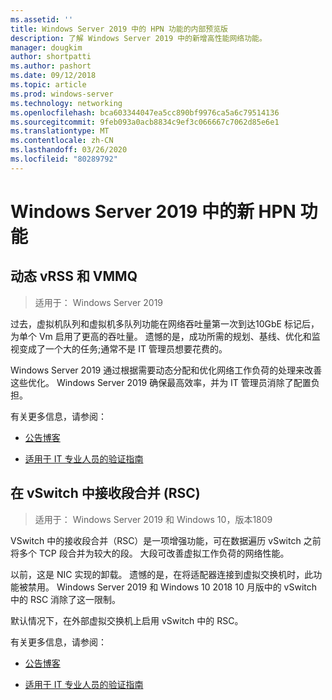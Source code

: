 ```yaml
---
ms.assetid: ''
title: Windows Server 2019 中的 HPN 功能的内部预览版
description: 了解 Windows Server 2019 中的新增高性能网络功能。
manager: dougkim
author: shortpatti
ms.author: pashort
ms.date: 09/12/2018
ms.topic: article
ms.prod: windows-server
ms.technology: networking
ms.openlocfilehash: bca603344047ea5cc890bf9976ca5a6c79514136
ms.sourcegitcommit: 9feb093a0acb8834c9ef3c066667c7062d85e6e1
ms.translationtype: MT
ms.contentlocale: zh-CN
ms.lasthandoff: 03/26/2020
ms.locfileid: "80289792"
---
```

# <a name="new-hpn-features-in-windows-server-2019"></a>Windows Server 2019 中的新 HPN 功能


## <a name="dynamic-vrss-and-vmmq"></a>动态 vRSS 和 VMMQ

>适用于： Windows Server 2019

过去，虚拟机队列和虚拟机多队列功能在网络吞吐量第一次到达10GbE 标记后，为单个 Vm 启用了更高的吞吐量。 遗憾的是，成功所需的规划、基线、优化和监视变成了一个大的任务;通常不是 IT 管理员想要花费的。 

Windows Server 2019 通过根据需要动态分配和优化网络工作负荷的处理来改善这些优化。 Windows Server 2019 确保最高效率，并为 IT 管理员消除了配置负担。

有关更多信息，请参阅：

-   [公告博客](https://blogs.technet.microsoft.com/networking/2018/08/22/netperf4vw/)

-   [适用于 IT 专业人员的验证指南](https://aka.ms/DVMMQ-Validation)

## <a name="receive-segment-coalescing-rsc-in-the-vswitch"></a>在 vSwitch 中接收段合并 (RSC)

>适用于： Windows Server 2019 和 Windows 10，版本1809

VSwitch 中的接收段合并（RSC）是一项增强功能，可在数据遍历 vSwitch 之前将多个 TCP 段合并为较大的段。 大段可改善虚拟工作负荷的网络性能。

以前，这是 NIC 实现的卸载。 遗憾的是，在将适配器连接到虚拟交换机时，此功能被禁用。 Windows Server 2019 和 Windows 10 2018 10 月版中的 vSwitch 中的 RSC 消除了这一限制。

默认情况下，在外部虚拟交换机上启用 vSwitch 中的 RSC。

有关更多信息，请参阅：

-  [公告博客](https://blogs.technet.microsoft.com/networking/2018/08/22/netperf4vw/)

-  [适用于 IT 专业人员的验证指南](https://aka.ms/RSC-Validation)
